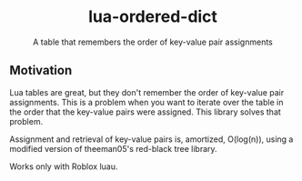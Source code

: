 <h1 align="center">lua-ordered-dict</h1>

<div align="center">
	A table that remembers the order of key-value pair assignments
</div>

Motivation
--

Lua tables are great, but they don't remember the order of key-value pair assignments. This is a problem when you want to iterate over the table in the order that the key-value pairs were assigned. This library solves that problem.

Assignment and retrieval of key-value pairs is, amortized, O(log(n)), using a modified version of theeman05's red-black tree library.

Works only with Roblox luau.
